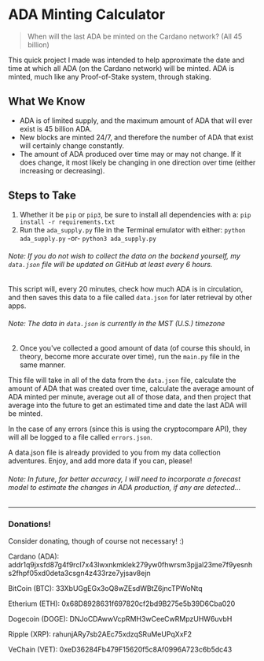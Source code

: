 # ADA Minting Calculator
> When will the last ADA be minted on the Cardano network?
> (All 45 billion)

This quick project I made was intended to help approximate the date and time
at which all ADA (on the Cardano network) will be minted.  ADA is minted, much
like any Proof-of-Stake system, through staking.

## What We Know

- ADA is of limited supply, and the maximum amount of ADA that will ever exist is
45 billion ADA.
- New blocks are minted 24/7, and therefore the number of ADA that exist will
certainly change constantly.
- The amount of ADA produced over time may or may not change.  If it does change,
it most likely be changing in one direction over time (either increasing or
decreasing).

## Steps to Take

1. Whether it be `pip` or `pip3`, be sure to install all dependencies with a:
`pip install -r requirements.txt`
2. Run the `ada_supply.py` file in the Terminal emulator with either:
   `python ada_supply.py` -or- `python3 ada_supply.py`

###### *Note: If you do not wish to collect the data on the backend yourself, my `data.json` file will be updated on GitHub at least every 6 hours.*

This script will, every 20 minutes, check how much ADA is in circulation, and then
saves this data to a file called `data.json` for later retrieval by other apps.

###### *Note: The data in `data.json` is currently in the MST (U.S.) timezone*

2. Once you've collected a good amount of data (of course this should, in theory,
become more accurate over time), run the `main.py` file in the same manner.

This file will take in all of the data from the `data.json` file, calculate the
amount of ADA that was created over time, calculate the average amount of ADA
minted per minute, average out all of those data, and then project that average
into the future to get an estimated time and date the last ADA will be minted.

In the case of any errors (since this is using the cryptocompare API), they will
all be logged to a file called `errors.json`.

A data.json file is already provided to you from my data collection adventures.
Enjoy, and add more data if you can, please!

###### *Note: In future, for better accuracy, I will need to incorporate a forecast model to estimate the changes in ADA production, if any are detected...*

---

### Donations!
Consider donating, though of course not necessary!  :)

Cardano (ADA):
addr1q9jxsfd87g4f9rcl7x43lwxnkmklek279yw0fhwrsm3pjjal23me7f9yesnhs2fhpf05xd0deta3csgn4z433rze7yjsav8ejn


BitCoin (BTC): 
33XbUGgEGx3oQ8wZEsdWBtZ6jncTPWoNtq


Etherium (ETH): 
0x68D8928631f697820cf2bd9B275e5b39D6Cba020


Dogecoin (DOGE):
DNJoCDAwwVcpRMH3wCeeCwRMpzUHW6uvbH


Ripple (XRP):
rahunjARy7sb2AEc75xdzqSRuMeUPqXxF2


VeChain (VET):
0xeD36284Fb479F15620f5c8Af0996A723c6b5dc43